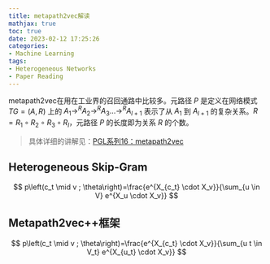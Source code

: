 ```yaml
---
title: metapath2vec解读
mathjax: true
toc: true
date: 2023-02-12 17:25:26
categories:
- Machine Learning
tags:
- Heterogeneous Networks
- Paper Reading
---
```

metapath2vec在用在工业界的召回通路中比较多。元路径 $P$ 是定义在网络模式 $TG = (A, R)$ 上的 $A_1 \rightarrow^R A_2 \rightarrow^R A_3 \ldots \rightarrow^R A_{l+1}$ 表示了从 $A_1$ 到 $A_{l+1}$ 的复杂关系。$R=R_1 \circ R_2 \circ R_3 \circ R_l$，元路径 $P$ 的长度即为关系 $R$ 的个数。

<!--more-->

> 具体详细的讲解见：[PGL系列16：metapath2vec](https://aistudio.baidu.com/aistudio/projectdetail/1099287)

## Heterogeneous Skip-Gram

$$
p\left(c_t \mid v ; \theta\right)=\frac{e^{X_{c_t} \cdot X_v}}{\sum_{u \in V} e^{X_u \cdot X_v}}
$$

## Metapath2vec++框架

$$
p\left(c_t \mid v ; \theta\right)=\frac{e^{X_{c_t} \cdot X_v}}{\sum_{u t \in V_t} e^{X_{u_t} \cdot X_v}}
$$

